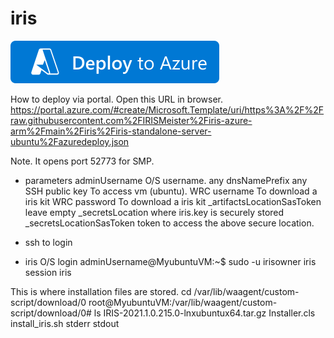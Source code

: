 # iris
[![Deploy To Azure](https://raw.githubusercontent.com/Azure/azure-quickstart-templates/master/1-CONTRIBUTION-GUIDE/images/deploytoazure.svg?sanitize=true)](https://portal.azure.com/#create/Microsoft.Template/uri/https%3A%2F%2Fraw.githubusercontent.com%2FIRISMeister%2Firis-azure-arm%2Fmain%2Firis%2Firis-standalone-server-ubuntu%2Fazuredeploy.json)  

How to deploy via portal. Open this URL in browser.
https://portal.azure.com/#create/Microsoft.Template/uri/https%3A%2F%2Fraw.githubusercontent.com%2FIRISMeister%2Firis-azure-arm%2Fmain%2Firis%2Firis-standalone-server-ubuntu%2Fazuredeploy.json

Note. It opens port 52773 for SMP.

- parameters 
adminUsername
 O/S username. any
dnsNamePrefix
 any
SSH public key
To access vm (ubuntu).
WRC username
 To download a iris kit
WRC password
 To download a iris kit
_artifactsLocationSasToken
 leave empty
_secretsLocation
 where iris.key is securely stored
_secretsLocationSasToken
 token to access the above secure location.

- ssh to login

- iris O/S login
adminUsername@MyubuntuVM:~$ sudo -u irisowner iris session iris

This is where installation files are stored.
cd /var/lib/waagent/custom-script/download/0
root@MyubuntuVM:/var/lib/waagent/custom-script/download/0# ls
IRIS-2021.1.0.215.0-lnxubuntux64.tar.gz  Installer.cls  install_iris.sh  stderr  stdout
